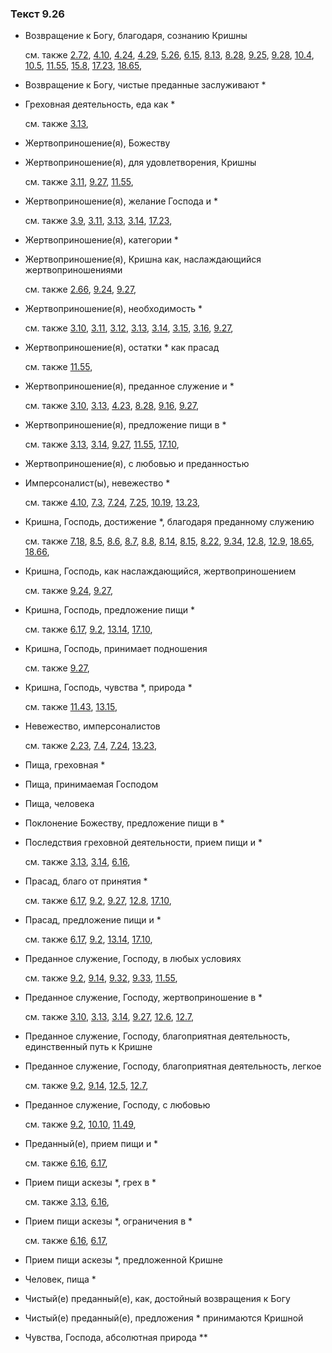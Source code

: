 ### Текст 9.26
	
- Возвращение к Богу, благодаря, сознанию Кришны

	см. также  [2.72](../02/0272.md),  [4.10](../04/0410.md),  [4.24](../04/0424.md),  [4.29](../04/0429.md),  [5.26](../05/0526.md),  [6.15](../06/0615.md),  [8.13](../08/0813.md),  [8.28](../08/0828.md),  [9.25](../09/0925.md),  [9.28](../09/0928.md),  [10.4](../10/1004.md),  [10.5](../10/1005.md),  [11.55](../11/1155.md),  [15.8](../15/1508.md),  [17.23](../17/1723.md),  [18.65](../18/1865.md), 
	
- Возвращение к Богу, чистые преданные заслуживают *

	
- Греховная деятельность, еда как *

	см. также  [3.13](../03/0313.md), 
	
- Жертвоприношение(я), Божеству

	
- Жертвоприношение(я), для удовлетворения, Кришны

	см. также  [3.11](../03/0311.md),  [9.27](../09/0927.md),  [11.55](../11/1155.md), 
	
- Жертвоприношение(я), желание Господа и *

	см. также  [3.9](../03/0309.md),  [3.11](../03/0311.md),  [3.13](../03/0313.md),  [3.14](../03/0314.md),  [17.23](../17/1723.md), 
	
- Жертвоприношение(я), категории *

	
- Жертвоприношение(я), Кришна как, наслаждающийся жертвоприношениями

	см. также  [2.66](../02/0266.md),  [9.24](../09/0924.md),  [9.27](../09/0927.md), 
	
- Жертвоприношение(я), необходимость *

	см. также  [3.10](../03/0310.md),  [3.11](../03/0311.md),  [3.12](../03/0312.md),  [3.13](../03/0313.md),  [3.14](../03/0314.md),  [3.15](../03/0315.md),  [3.16](../03/0316.md),  [9.27](../09/0927.md), 
	
- Жертвоприношение(я), остатки * как прасад

	см. также  [11.55](../11/1155.md), 
	
- Жертвоприношение(я), преданное служение и *

	см. также  [3.10](../03/0310.md),  [3.13](../03/0313.md),  [4.23](../04/0423.md),  [8.28](../08/0828.md),  [9.16](../09/0916.md),  [9.27](../09/0927.md), 
	
- Жертвоприношение(я), предложение пищи в *

	см. также  [3.13](../03/0313.md),  [3.14](../03/0314.md),  [9.27](../09/0927.md),  [11.55](../11/1155.md),  [17.10](../17/1710.md), 
	
- Жертвоприношение(я), с любовью и преданностью

	
- Имперсоналист(ы), невежество *

	см. также  [4.10](../04/0410.md),  [7.3](../07/0703.md),  [7.24](../07/0724.md),  [7.25](../07/0725.md),  [10.19](../10/1019.md),  [13.23](../13/1323.md), 
	
- Кришна, Господь, достижение *, благодаря преданному служению

	см. также  [7.18](../07/0718.md),  [8.5](../08/0805.md),  [8.6](../08/0806.md),  [8.7](../08/0807.md),  [8.8](../08/0808.md),  [8.14](../08/0814.md),  [8.15](../08/0815.md),  [8.22](../08/0822.md),  [9.34](../09/0934.md),  [12.8](../12/1208.md),  [12.9](../12/1209.md),  [18.65](../18/1865.md),  [18.66](../18/1866.md), 
	
- Кришна, Господь, как наслаждающийся, жертвоприношением

	см. также  [9.24](../09/0924.md),  [9.27](../09/0927.md), 
	
- Кришна, Господь, предложение пищи *

	см. также  [6.17](../06/0617.md),  [9.2](../09/0902.md),  [13.14](../13/1314.md),  [17.10](../17/1710.md), 
	
- Кришна, Господь, принимает подношения

	см. также  [9.27](../09/0927.md), 
	
- Кришна, Господь, чувства *, природа *

	см. также  [11.43](../11/1143.md),  [13.15](../13/1315.md), 
	
- Невежество, имперсоналистов

	см. также  [2.23](../02/0223.md),  [7.4](../07/0704.md),  [7.24](../07/0724.md),  [13.23](../13/1323.md), 
	
- Пища, греховная *

	
- Пища, принимаемая Господом

	
- Пища, человека

	
- Поклонение Божеству, предложение пищи в *

	
- Последствия греховной деятельности, прием пищи и *

	см. также  [3.13](../03/0313.md),  [3.14](../03/0314.md),  [6.16](../06/0616.md), 
	
- Прасад, благо от принятия *

	см. также  [6.17](../06/0617.md),  [9.2](../09/0902.md),  [9.27](../09/0927.md),  [12.8](../12/1208.md),  [17.10](../17/1710.md), 
	
- Прасад, предложение пищи и *

	см. также  [6.17](../06/0617.md),  [9.2](../09/0902.md),  [13.14](../13/1314.md),  [17.10](../17/1710.md), 
	
- Преданное служение, Господу, в любых условиях

	см. также  [9.2](../09/0902.md),  [9.14](../09/0914.md),  [9.32](../09/0932.md),  [9.33](../09/0933.md),  [11.55](../11/1155.md), 
	
- Преданное служение, Господу, жертвоприношение в *

	см. также  [3.10](../03/0310.md),  [3.13](../03/0313.md),  [3.14](../03/0314.md),  [9.27](../09/0927.md),  [12.6](../12/1206.md),  [12.7](../12/1207.md), 
	
- Преданное служение, Господу, благоприятная деятельность, единственный путь к Кришне

	
- Преданное служение, Господу, благоприятная деятельность, легкое

	см. также  [9.2](../09/0902.md),  [9.14](../09/0914.md),  [12.5](../12/1205.md),  [12.7](../12/1207.md), 
	
- Преданное служение, Господу, с любовью

	см. также  [9.2](../09/0902.md),  [10.10](../10/1010.md),  [11.49](../11/1149.md), 
	
- Преданный(е), прием пищи и *

	см. также  [6.16](../06/0616.md),  [6.17](../06/0617.md), 
	
- Прием пищи аскезы *, грех в *

	см. также  [3.13](../03/0313.md),  [6.16](../06/0616.md), 
	
- Прием пищи аскезы *, ограничения в *

	см. также  [6.16](../06/0616.md),  [6.17](../06/0617.md), 
	
- Прием пищи аскезы *, предложенной Кришне

	
- Человек, пища *

	
- Чистый(е) преданный(е), как, достойный возвращения к Богу

	
- Чистый(е) преданный(е), предложения * принимаются Кришной

	
- Чувства, Господа, абсолютная природа **

